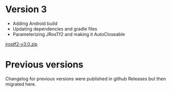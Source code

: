 # Version 3

- Adding Android build
- Updating dependencies and gradle files
- Parameterizing JRosTf2 and making it AutoCloseable

[jrostf2-v3.0.zip](https://github.com/pinorobotics/jrostf2/raw/main/jrostf2/release/jrostf2-v3.0.zip)

# Previous versions

Changelog for previous versions were published in github Releases but then migrated here.
